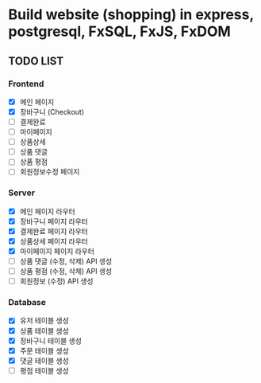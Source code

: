 # Build website (shopping) in express, postgresql, FxSQL, FxJS, FxDOM

## TODO LIST

### Frontend
- [x] 메인 페이지
- [x] 장바구니 (Checkout)
- [ ] 결제완료
- [ ] 마이페이지
- [ ] 상품상세
- [ ] 상품 댓글
- [ ] 상품 평점
- [ ] 회원정보수정 페이지

### Server
- [x] 메인 페이지 라우터
- [x] 장바구니 페이지 라우터
- [x] 결제완료 페이지 라우터
- [x] 상품상세 페이지 라우터
- [x] 마이페이지 페이지 라우터
- [ ] 상품 댓글 (수정, 삭제) API 생성
- [ ] 상품 평점 (수정, 삭제) API 생성
- [ ] 회원정보 (수정) API 생성

### Database
- [x] 유저 테이블 생성
- [x] 상품 테이블 생성
- [x] 장바구니 테이블 생성
- [x] 주문 테이블 생성
- [x] 댓글 테이블 생성
- [ ] 평점 테이블 생성